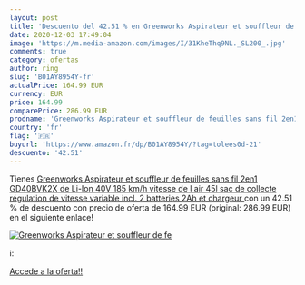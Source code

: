 ```yaml
---
layout: post
title: 'Descuento del 42.51 % en Greenworks Aspirateur et souffleur de fe'
date: 2020-12-03 17:49:04
image: 'https://m.media-amazon.com/images/I/31KheThq9NL._SL200_.jpg'
comments: true
category: ofertas
author: ring
slug: 'B01AY8954Y-fr'
actualPrice: 164.99 EUR
currency: EUR
price: 164.99
comparePrice: 286.99 EUR
prodname: 'Greenworks Aspirateur et souffleur de feuilles sans fil 2en1 GD40BVK2X de  Li-Ion 40V 185 km/h vitesse de l air 45l sac de collecte régulation de vitesse variable incl. 2 batteries 2Ah et chargeur '
country: 'fr'
flag: '🇫🇷'
buyurl: 'https://www.amazon.fr/dp/B01AY8954Y/?tag=tolees0d-21'
descuento: '42.51'
---
```


Tienes [Greenworks Aspirateur et souffleur de feuilles sans fil 2en1 GD40BVK2X de  Li-Ion 40V 185 km/h vitesse de l air 45l sac de collecte régulation de vitesse variable incl. 2 batteries 2Ah et chargeur ](https://www.amazon.fr/dp/B01AY8954Y/?tag=tolees0d-21) con un 42.51 % de descuento con precio de oferta de 164.99 EUR (original: 286.99 EUR) en el siguiente enlace!

[![Greenworks Aspirateur et souffleur de fe](https://m.media-amazon.com/images/I/31KheThq9NL._SL200_.jpg)](https://www.amazon.fr/dp/B01AY8954Y/?tag=tolees0d-21)

ℹ️:


[Accede a la oferta!!](https://www.amazon.fr/dp/B01AY8954Y/?tag=tolees0d-21)
